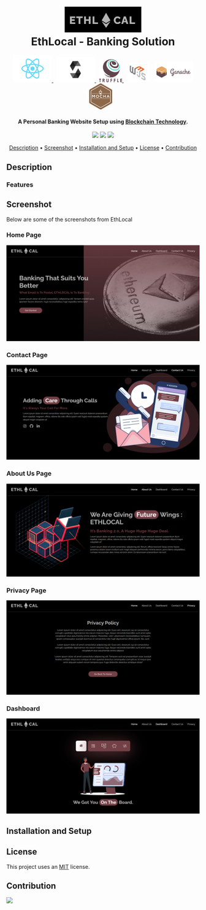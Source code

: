 <h1 align="center">
  <br>
  <a><img src="https://github.com/himakhaitan/EthLocal/blob/main/resources/logo.png" width="200"></a>
  <br>  
  EthLocal - Banking Solution
  <br>
</h1>
<p align="center">

<a href="https://reactjs.org/">
<img src="https://github.com/himakhaitan/EthLocal/blob/main/resources/react.png" width="100">
</a>&nbsp;
<a href="https://soliditylang.org/">
<img src="https://github.com/himakhaitan/EthLocal/blob/main/resources/Solidity.svg" width="100">
</a>&nbsp;
<a href="https://www.trufflesuite.com/">
<img src="https://github.com/himakhaitan/EthLocal/blob/main/resources/trufflenew.png" width="60">
</a>
&nbsp;
<a href="https://www.npmjs.com/package/web3"><img src="https://github.com/himakhaitan/EthLocal/blob/main/resources/web3.jpg" width="60"></a>
  &nbsp;
<a href="https://github.com/trufflesuite/ganache"><img src="https://github.com/himakhaitan/EthLocal/blob/main/resources/ganachetrans.png" width="100"></a>
<a href="https://mochajs.org/"><img src="https://github.com/himakhaitan/EthLocal/blob/main/resources/mocha.png" width="60"></a>
&nbsp;&nbsp;

</p>
<h4 align="center">A Personal Banking Website Setup using <a href="https://ethereum.org/en/" target="_blank">Blockchain Technology</a>.</h4>

<p align="center">
  <a >
    <img src="https://img.shields.io/badge/dependencies-up%20to%20date-brightgreen.svg">
       
  </a>
  <a href="https://github.com/himakhaitan/EthLocal/issues"><img src="https://img.shields.io/github/issues/himakhaitan/EthLocal.svg"></a>
  
  <a href="https://opensource.org/licenses/MIT">
    <img src="https://img.shields.io/badge/license-MIT-green.svg">
  </a>
</p>

<p align="center">
  <a href="#description">Description</a> •
  <a href="#screenshot">Screenshot</a> •
  <a href="#installation-and-setup">Installation and Setup</a> •
  <a href="#license">License</a> • <a href="#contribution">Contribution</a>
</p>

## Description

### Features

## Screenshot

Below are some of the screenshots from EthLocal

### Home Page

<img src="https://github.com/himakhaitan/EthLocal/blob/main/resources/1.png">

### Contact Page

<img src="https://github.com/himakhaitan/EthLocal/blob/main/resources/3.png">

### About Us Page

<img src="https://github.com/himakhaitan/EthLocal/blob/main/resources/2.png">

### Privacy Page

<img src="https://github.com/himakhaitan/EthLocal/blob/main/resources/4.png">

### Dashboard

<img src="https://github.com/himakhaitan/EthLocal/blob/main/resources/5.png">

## Installation and Setup

## License

This project uses an [MIT](https://opensource.org/licenses/MIT) license.

## Contribution

<p><a href="https://github.com/himakhaitan/EthLocal/graphs/contributors">
  <img src="https://contrib.rocks/image?repo=himakhaitan/EthLocal" />
</a></p>
